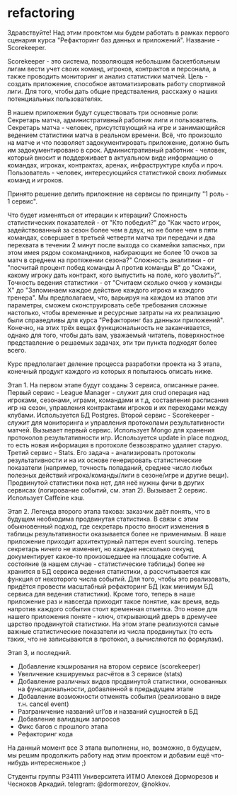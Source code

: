 # refactoring

Здравствуйте!
Над этим проектом мы будем работать в рамках первого сценария курса "Рефакторинг баз данных и приложений". Название - Scorekeeper.

Scorekeeper - это система, позволяющая небольшим баскетбольным лигам вести учет своих команд, игроков, контрактов и персонала, а также проводить мониторинг и анализ статистики матчей.
Цель - создать приложение, способное автоматизировать работу спортивной лиги. Для того, чтобы дать общие предстваления, расскажу о наших потенциальных пользователях.

В нашем приложении будут существовать три основные роли: Секретарь матча, административный работник лиги и пользователь.
Секретарь матча - человек, присутствующий на игре и занимающийся ведением статистики матча в реальном времени. Всё, что произошло на матче и что позволяет задокументировать приложение, должно быть им задокументировано в срок.
Административный работник - человек, который вносит и поддерживает в актуальном виде информацию о командах, игроках, контрактах, аренах, инфраструктуре клуба и проч.
Пользователь - человек, интересующийся статистикой своих любимых команд и игроков.

Принято решение делить приложение на сервисы по принципу "1 роль - 1 сервис".

Что будет изменяться от итерации к итерации?
Сложность статистических показателей - от "Кто победил?" до "Как часто игрок, задействованный за сезон более чем в двух, но не более чем в пяти командах, совершает в третьей четверти матча три передачи и два перехвата в течении 2 минут после выхода со скамейки запасных, при этом имея рядом сокомандников, набирающих не более 10 очков за матч в среднем на протяжении сезона?"
Сложность аналитики - от "посчитай процент побед команды A против команды B" до "Скажи, какому игроку дать контракт, кого выпустить на поле, кого уволить?".
Точность ведения статистики - от "Считаем сколько очков у команды X" до "Запоминаем каждое действие каждого игрока и каждого тренера".
Мы предполагаем, что, варьируя на каждом из этапов эти параметры, сможем сконструировать себе требования сложные настолько, чтобы временные и ресурсные затраты на их реализацию были справедливы для курса "Рефакторинг баз данныхи приложений". Конечно, на этих трёх вещах функциональность не заканчивается, однако для того, чтобы дать вам, уважаемый читатель, поверхностное представление о решаемых задачах, эти три пункта подходят более всего.

Курс предполагает деление процесса разработки проекта на 3 этапа, конечный продукт каждого из которых я попытаюсь описать ниже.

Этап 1. На первом этапе будут созданы 3 сервиса, описанные ранее. Первый сервис - League Manager - служит для crud операция над игроками, сезонами, играми, командами и т.д, составления расписания игр на сезон, управления контрактами игроков и их переходами между клубами. Используется БД Postgres. Второй сервис - Scorekeeper - служит для мониторинга и управления протоколами результативности матчей. Вызывает первый сервис. Использует Mongo для хранения протоколов результативности игр. Используется update in place подход, то есть новая информация в протоколе безвозвратно удаляет старую. Третий сервис - Stats. Его задача - анализировать протоколы результативности и на их основе генерировать статистические показатели (например, точность попаданий, среднее число любых полезных действий игрока/команды/лиги в сезоне/игре и другие вещи). Продвинутой статистики пока нет, для неё нужны фичи в других сервисах (логирование событий, см. этап 2). Вызывает 2 сервис. Использует Caffeine кэш.

Этап  2. Легенда второго этапа такова: заказчик даёт понять, что в будущем необходима продвинутая статистика. В связи с этим обыкновенный подход, где секретарь просто вносит изменения в таблицы результативности оказывается более не применимым. В наше приложение приходит архитектурный паттерн event sourcing. теперь секретарь ничего не изменяет, но каждые несколько секунд документирует какое-то произошедшее на площадке событие. А состояние (в нашем случае - статистические таблицы) более не хранится в БД сервиса ведения статистики, а рассчитывается как функция от некоторого числа событий. Для того, чтобы это реализовать, придётся провести масштабный рефакторинг БД (как минимум БД сервиса для ведения статистики). Кроме того, теперь в наше приложение раз и навсегда приходит такое понятие, как время, ведь напротив каждого события стоит временная отметка. Это новое для нашего приложения поняте - ключ, открывающий дверь в дремучее царство продвинутой статистики. На этом этапе реализуются самые важные статистические показатели из числа продвинутых (то есть таких, что не записываются в протокол, а вычисляются по формулам).

Этап 3, и последний.
- Добавление кэширования на втором сервисе (scorekeeper)
- Увеличение кэшируемых расчётов в 3 сервисе (stats)
- Добавление различных видов продвинутой статистики, основанных на функциональности, добавленной в предыдущем этапе
- Добавление возможности отменять события (реализовано в виде т.н. cancel event)
- Разграничение названий url’ов и названий сущностей в БД
- Добавление валидации запросов
- Фикс багов с прошлого этапа
- Рефакторинг кода

На данный момент все 3 этапа выполнены, но, возможно, в будущем, мы решим продолжить работу над этим проектом и добавим ещё что-нибудь интересненькое ;)

Студенты группы P34111 Университета ИТМО Алексей Дорморезов и Чесноков Аркадий. telegram: @dormorezov, @nokkov.
